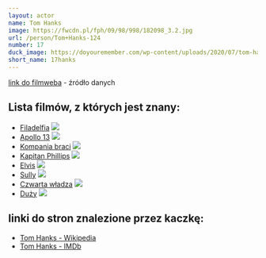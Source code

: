 ```yaml
---
layout: actor
name: Tom Hanks
image: https://fwcdn.pl/fph/09/98/998/182098_3.2.jpg
url: /person/Tom+Hanks-124
number: 17
duck_image: https://doyouremember.com/wp-content/uploads/2020/07/tom-hanks-scaled.jpg
short_name: 17hanks
---
```

[link do filmweba](https://www.filmweb.pl/person/Tom+Hanks-124) - źródło danych

## Lista filmów, z których jest znany:
- [Filadelfia](https://www.filmweb.pl/film/Filadelfia-1993-1222)
![](https://fwcdn.pl/fpo/12/22/1222/8022447_1.7.webp)
- [Apollo 13](https://www.filmweb.pl/film/Apollo+13-1995-1053)
![](https://fwcdn.pl/fpo/10/53/1053/8060944_1.7.webp)
- [Kompania braci](https://www.filmweb.pl/serial/Kompania+braci-2001-35584)
![](https://fwcdn.pl/fpo/55/84/35584/7402986_1.7.webp)
- [Kapitan Phillips](https://www.filmweb.pl/film/Kapitan+Phillips-2013-643366)
![](https://fwcdn.pl/fpo/33/66/643366/7572039_1.7.webp)
- [Elvis](https://www.filmweb.pl/film/Elvis-2022-856764)
![](https://fwcdn.pl/fpo/67/64/856764/8016422_2.7.webp)
- [Sully](https://www.filmweb.pl/film/Sully-2016-746389)
![](https://fwcdn.pl/fpo/63/89/746389/7768271_2.7.webp)
- [Czwarta władza](https://www.filmweb.pl/film/Czwarta+w%C5%82adza-2017-794705)
![](https://fwcdn.pl/fpo/47/05/794705/7828024_2.7.webp)
- [Duży](https://www.filmweb.pl/film/Du%C5%BCy-1988-5246)
![](https://fwcdn.pl/fpo/52/46/5246/7730754_1.7.webp)


## linki do stron znalezione przez kaczkę:
- [Tom Hanks - Wikipedia](https://en.wikipedia.org/wiki/Tom_Hanks)
- [Tom Hanks - IMDb](https://www.imdb.com/name/nm0000158/)
